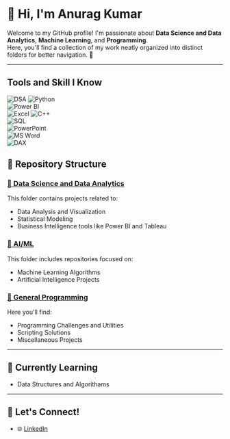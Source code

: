 # 👋 Hi, I'm Anurag Kumar  

Welcome to my GitHub profile! I'm passionate about **Data Science and Data Analytics**, **Machine Learning**, and **Programming**.  
Here, you'll find a collection of my work neatly organized into distinct folders for better navigation. 🚀  

---

## Tools and Skill I Know 
![DSA](https://img.shields.io/badge/-DSA-009688?logo=data-structures&logoColor=white&style=flat&logoWidth=20)
![Python](https://img.shields.io/badge/-Python-3776AB?logo=python&logoColor=white&style=flat&logoWidth=20)  
![Power BI](https://img.shields.io/badge/-Power%20BI-F2C811?logo=power-bi&logoColor=black&style=flat&logoWidth=20)  
![Excel](https://img.shields.io/badge/-Excel-217346?logo=microsoft-excel&logoColor=white&style=flat&logoWidth=20)
![C++](https://img.shields.io/badge/-C++-00599C?logo=cplusplus&logoColor=white&style=flat&logoWidth=20)  
![SQL](https://img.shields.io/badge/-SQL-003B57?logo=postgresql&logoColor=white&style=flat&logoWidth=20)  
![PowerPoint](https://img.shields.io/badge/-PowerPoint-BA4F4F?logo=microsoft-powerpoint&logoColor=white&style=flat&logoWidth=20)  
![MS Word](https://img.shields.io/badge/-Word-2A5699?logo=microsoft-word&logoColor=white&style=flat&logoWidth=20)  
![DAX](https://img.shields.io/badge/-DAX-1E6EC1?logo=powerbi&logoColor=white&style=flat&logoWidth=20)

## 📂 Repository Structure  

### [📁 Data Science and Data Analytics](https://github.com/anuragkumar?tab=repositories&q=&type=&language=&sort=&topic=data-science)  
This folder contains projects related to:  
- Data Analysis and Visualization  
- Statistical Modeling  
- Business Intelligence tools like Power BI and Tableau  

### [📁 AI/ML](https://github.com/anuragkumar?tab=repositories&q=&type=&language=&sort=&topic=ai-ml)  
This folder includes repositories focused on:  
- Machine Learning Algorithms  
- Artificial Intelligence Projects  

### [📁 General Programming](https://github.com/anuragkumar?tab=repositories&q=&type=&language=&sort=&topic=programming)  
Here you'll find:  
- Programming Challenges and Utilities  
- Scripting Solutions  
- Miscellaneous Projects    

---

## 🌱 Currently Learning     
- Data Structures and Algorithams
  
---

## 🤝 Let's Connect!  
- 🌐 [LinkedIn](www.linkedin.com/in/anurag-mba)  
